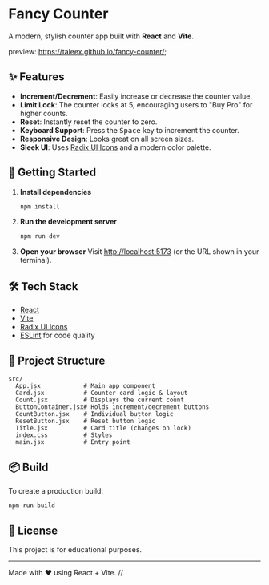 # Fancy Counter

A modern, stylish counter app built with **React** and **Vite**.

preview: https://taleex.github.io/fancy-counter/;

## ✨ Features

- **Increment/Decrement**: Easily increase or decrease the counter value.
- **Limit Lock**: The counter locks at 5, encouraging users to "Buy Pro" for higher counts.
- **Reset**: Instantly reset the counter to zero.
- **Keyboard Support**: Press the <kbd>Space</kbd> key to increment the counter.
- **Responsive Design**: Looks great on all screen sizes.
- **Sleek UI**: Uses [Radix UI Icons](https://icons.radix-ui.com/) and a modern color palette.

## 🚀 Getting Started

1. **Install dependencies**
   ```sh
   npm install
   ```

2. **Run the development server**
   ```sh
   npm run dev
   ```

3. **Open your browser**
   Visit [http://localhost:5173](http://localhost:5173) (or the URL shown in your terminal).

## 🛠️ Tech Stack

- [React](https://react.dev/)
- [Vite](https://vitejs.dev/)
- [Radix UI Icons](https://icons.radix-ui.com/)
- [ESLint](https://eslint.org/) for code quality

## 📁 Project Structure

```
src/
  App.jsx            # Main app component
  Card.jsx           # Counter card logic & layout
  Count.jsx          # Displays the current count
  ButtonContainer.jsx# Holds increment/decrement buttons
  CountButton.jsx    # Individual button logic
  ResetButton.jsx    # Reset button logic
  Title.jsx          # Card title (changes on lock)
  index.css          # Styles
  main.jsx           # Entry point
```

## 📦 Build

To create a production build:
```sh
npm run build
```

## 📝 License

This project is for educational purposes.

---

Made with ❤️ using React + Vite.
//
